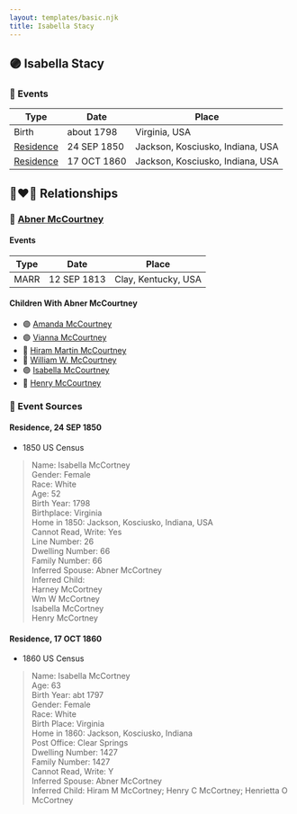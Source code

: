 ```yaml
---
layout: templates/basic.njk
title: Isabella Stacy
---
```

## 🟣 Isabella Stacy

### 📆 Events

Type | Date | Place
------ | ------ | ------
Birth | about 1798 | Virginia, USA
[Residence](#event-1) | 24 SEP 1850 | Jackson, Kosciusko, Indiana, USA
[Residence](#event-2) | 17 OCT 1860 | Jackson, Kosciusko, Indiana, USA

## 👩‍❤️‍👨 Relationships

### 🔵 [Abner McCourtney](/people/7/72592264)

#### Events

Type | Date | Place
------ | ------ | ------
MARR | 12 SEP 1813 | Clay, Kentucky, USA
#### Children With Abner McCourtney
* 🟣 [Amanda McCourtney](/people/5/56501802)
* 🟣 [Vianna McCourtney](/people/3/36741542)
* 🔵 [Hiram Martin McCourtney](/people/5/50058240)
* 🔵 [William W. McCourtney](/people/8/89372302)
* 🟣 [Isabella McCourtney](/people/9/90326569)
* 🔵 [Henry McCourtney](/people/1/16718728)
### 📰 Event Sources

#### <a id="event-1"></a> Residence, 24 SEP 1850
* 1850 US Census
>   
  > Name: Isabella McCortney  
  > Gender: Female  
  > Race: White  
  > Age: 52  
  > Birth Year: 1798  
  > Birthplace: Virginia  
  > Home in 1850: Jackson, Kosciusko, Indiana, USA  
  > Cannot Read, Write: Yes  
  > Line Number: 26  
  > Dwelling Number: 66  
  > Family Number: 66  
  > Inferred Spouse: Abner McCortney  
  > Inferred Child:   
  > Harney McCortney  
  > Wm W McCortney  
  > Isabella McCortney  
  > Henry McCortney

#### <a id="event-2"></a> Residence, 17 OCT 1860
* 1860 US Census
>   
  > Name: Isabella McCortney  
  > Age: 63  
  > Birth Year: abt 1797  
  > Gender: Female  
  > Race: White  
  > Birth Place: Virginia  
  > Home in 1860: Jackson, Kosciusko, Indiana  
  > Post Office: Clear Springs  
  > Dwelling Number: 1427  
  > Family Number: 1427  
  > Cannot Read, Write: Y  
  > Inferred Spouse: Abner McCortney  
  > Inferred Child: Hiram M McCortney; Henry C McCortney; Henrietta O McCortney